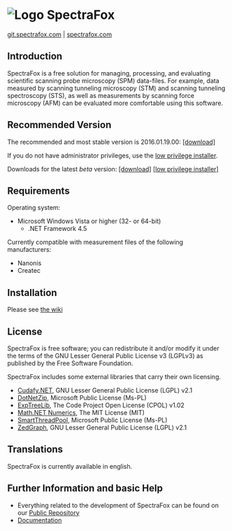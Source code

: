 ![Logo](http://spectrafox.com/images/style/headerlogo3.png) SpectraFox
=======
[git.spectrafox.com](http://git.spectrafox.com/) |
[spectrafox.com](http://spectrafox.com)

Introduction
------

SpectraFox is a free solution for managing, processing, and evaluating scientific scanning probe microscopy (SPM) data-files. For example, data measured by scanning tunneling microscopy (STM) and scanning tunneling spectroscopy (STS), as well as measurements by scanning force microscopy (AFM) can be evaluated more comfortable using this software.

Recommended Version
-------------------

The recommended and most stable version is 2016.01.19.00: [\[download\]](https://github.com/spectrafox/spectrafox/raw/master/setup/spectrafox-stable.exe)

If you do not have administrator privileges, use the [low privilege installer](https://github.com/spectrafox/spectrafox/raw/master/setup/spectrafox-stable_lowpriv.exe).

Downloads for the latest *beta* version:
[\[download\]](https://github.com/spectrafox/spectrafox/raw/master/setup/spectrafox-dev.exe)
[\[low privilege installer\]](https://github.com/spectrafox/spectrafox/raw/master/setup/spectrafox-stable_lowpriv.exe)

Requirements
------------

Operating system:
* Microsoft Windows Vista or higher (32- or 64-bit)
    * .NET Framework 4.5

Currently compatible with measurement files of the following manufacturers:
* Nanonis
* Createc


Installation
------------

Please see [the wiki](https://github.com/spectrafox/spectrafox/wiki/DownloadAndSetup)

License
-------

SpectraFox is free software; you can redistribute it and/or
modify it under the terms of the GNU Lesser General Public License v3 (LGPLv3)
as published by the Free Software Foundation.

SpectraFox includes some external libraries that carry their own licensing.

* [Cudafy.NET](http://cudafy.codeplex.com/), GNU Lesser General Public License (LGPL) v2.1
* [DotNetZip](http://dotnetzip.codeplex.com/), Microsoft Public License (Ms-PL)
* [ExpTreeLib](http://www.codeproject.com/Articles/8546/An-All-VB-NET-Explorer-Tree-Control-with-ImageList), The Code Project Open License (CPOL) v1.02
* [Math.NET Numerics](http://numerics.mathdotnet.com/), The MIT License (MIT)
* [SmartThreadPool](http://smartthreadpool.codeplex.com/), Microsoft Public License (Ms-PL)
* [ZedGraph](http://sourceforge.net/projects/zedgraph/), GNU Lesser General Public License (LGPL) v2.1

Translations
------------

SpectraFox is currently available in english.

Further Information and basic Help
----------------------------------

* Everything related to the development of SpectraFox can be found on our [Public Repository](https://github.com/spectrafox/spectrafox)
* [Documentation](https://github.com/spectrafox/spectrafox/wiki)
